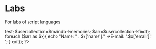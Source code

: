# Labs
For labs of script languages 
<?php
$mongo = new MongoClient();
$maindb = $mongo->test;
$usercollection=$maindb->memories;
$arr=$usercollection->find();
foreach ($arr as $x){
    echo "Name: " . $x['name']." ->E-mail: ".$x['email'].'<br/>';
}    
exit();
?>
